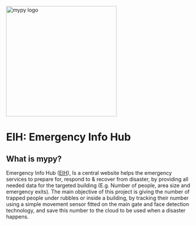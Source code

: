 <img src="http://glasnost.itcarlow.ie/~softeng4/C00220135/img/logo.png" alt="mypy logo" width="300px"/>

EIH: Emergency Info Hub
=======================================

What is mypy?
-------------
Emergency Info Hub ([EIH](http://glasnost.itcarlow.ie/~softeng4/C00220135/index.html)), Is a central website helps the emergency services to prepare for, respond to & recover from disaster, by providing all needed data for the targeted building (E.g. Number of people, area size and emergency exits).
The main objective of this project is giving the number of trapped people under rubbles or inside a building, by tracking their number using a simple movement sensor fitted on the main gate and face detection technology, and save this number to the cloud to be used when a disaster happens.

